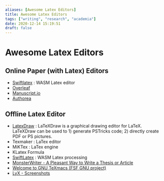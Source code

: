 ```yaml
---
aliases: [Awesome Latex Editors]
title: Awesome Latex Editors
tags: ["writing", "research", "academia"]
date: 2020-12-14 15:19:51
draft: false
---
```


# Awesome Latex Editors

## Online Paper (with Latex) Editors

- [Swiftlatex](https://www.swiftlatex.com/) : WASM Latex editor
- [Overleaf](https://www.overleaf.com/)
- [Manuscript.io](https://www.manuscripts.io)
- [Authorea](https://authorea.com/)

## Offline Latex Editor

- [LatexDraw](http://latexdraw.sourceforge.net/) : LaTeXDraw is a graphical drawing editor for LaTeX. LaTeXDraw can be used to 1) generate PSTricks code; 2) directly create PDF or PS pictures.
- Texmaker : LaTex editor
- MiKTex : LaTex engine
- KLatex Formula
- [SwiftLatex](https://www.swiftlatex.com/) : WASM Latex processing
- [MonsterWriter - A Pleasant Way to Write a Thesis or Article](https://www.monsterwriter.app/)
- [Welcome to GNU TeXmacs (FSF GNU project)](https://www.texmacs.org/tmweb/home/welcome.en.html)
- [LyX - Screenshots](https://www.lyx.org/Screenshots)
